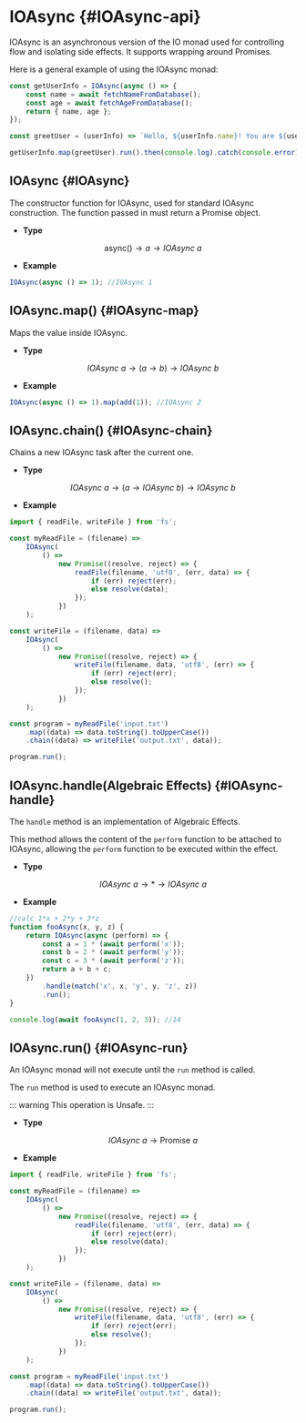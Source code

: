 # IOAsync {#IOAsync-api}

IOAsync is an asynchronous version of the IO monad used for controlling flow and isolating side effects. It supports wrapping around Promises.

Here is a general example of using the IOAsync monad:

```js
const getUserInfo = IOAsync(async () => {
	const name = await fetchNameFromDatabase();
	const age = await fetchAgeFromDatabase();
	return { name, age };
});

const greetUser = (userInfo) => `Hello, ${userInfo.name}! You are ${userInfo.age} years old.`;

getUserInfo.map(greetUser).run().then(console.log).catch(console.error);
```

## IOAsync {#IOAsync}

The constructor function for IOAsync, used for standard IOAsync construction. The function passed in must return a Promise object.

-   **Type**

$$
\text{async}() \to a \to IOAsync\ a
$$

-   **Example**

```js
IOAsync(async () => 1); //IOAsync 1
```

## IOAsync.map() {#IOAsync-map}

Maps the value inside IOAsync.

-   **Type**

$$
IOAsync\ a \to (a \to b) \to IOAsync\ b
$$

-   **Example**

```js
IOAsync(async () => 1).map(add(1)); //IOAsync 2
```

## IOAsync.chain() {#IOAsync-chain}

Chains a new IOAsync task after the current one.

-   **Type**

$$
IOAsync\ a \to (a \to IOAsync\ b) \to IOAsync\ b
$$

-   **Example**

```js
import { readFile, writeFile } from 'fs';

const myReadFile = (filename) =>
	IOAsync(
		() =>
			new Promise((resolve, reject) => {
				readFile(filename, 'utf8', (err, data) => {
					if (err) reject(err);
					else resolve(data);
				});
			})
	);

const writeFile = (filename, data) =>
	IOAsync(
		() =>
			new Promise((resolve, reject) => {
				writeFile(filename, data, 'utf8', (err) => {
					if (err) reject(err);
					else resolve();
				});
			})
	);

const program = myReadFile('input.txt')
	.map((data) => data.toString().toUpperCase())
	.chain((data) => writeFile('output.txt', data));

program.run();
```

## IOAsync.handle(Algebraic Effects) {#IOAsync-handle}

The `handle` method is an implementation of Algebraic Effects.

This method allows the content of the `perform` function to be attached to IOAsync, allowing the `perform` function to be executed within the effect.

-   **Type**

$$
IOAsync\ a \to * \to IOAsync\ a
$$

-   **Example**

```js
//calc 1*x + 2*y + 3*z
function fooAsync(x, y, z) {
	return IOAsync(async (perform) => {
		const a = 1 * (await perform('x'));
		const b = 2 * (await perform('y'));
		const c = 3 * (await perform('z'));
		return a + b + c;
	})
		.handle(match('x', x, 'y', y, 'z', z))
		.run();
}

console.log(await fooAsync(1, 2, 3)); //14
```

## IOAsync.run() {#IOAsync-run}

An IOAsync monad will not execute until the `run` method is called.

The `run` method is used to execute an IOAsync monad.

::: warning
This operation is Unsafe.
:::

-   **Type**

$$
IOAsync\ a \to \text{Promise}\ a
$$

-   **Example**

```js
import { readFile, writeFile } from 'fs';

const myReadFile = (filename) =>
	IOAsync(
		() =>
			new Promise((resolve, reject) => {
				readFile(filename, 'utf8', (err, data) => {
					if (err) reject(err);
					else resolve(data);
				});
			})
	);

const writeFile = (filename, data) =>
	IOAsync(
		() =>
			new Promise((resolve, reject) => {
				writeFile(filename, data, 'utf8', (err) => {
					if (err) reject(err);
					else resolve();
				});
			})
	);

const program = myReadFile('input.txt')
	.map((data) => data.toString().toUpperCase())
	.chain((data) => writeFile('output.txt', data));

program.run();
```
